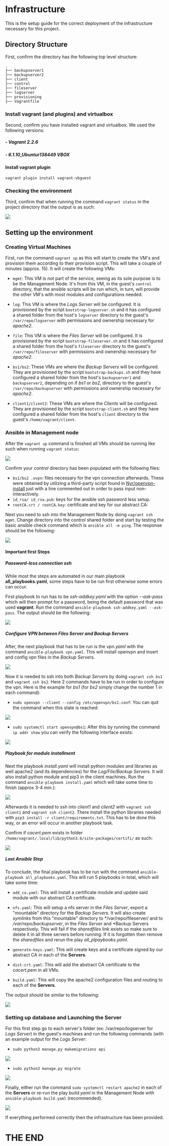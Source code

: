 # Infrastructure

This is the setup guide for the correct deployment
of the infrastructure necessary for this project.

## Directory Structure

First, confirm the directory has the following top level
structure:<br>
```
.
├── backupserver1
├── backupserver2
├── client
├── control
├── fileserver
├── logserver
├── provisioning
├── Vagrantfile

```

### Install vagrant (and plugins) and virtualbox
Second, confirm you have installed vagrant 
and virtualbox. We used the following versions:<br>
##### - Vagrant 2.2.6<br>
##### - 6.1.10_Ubuntur138449 VBOX<br>

#### Install vagrant plugin
`vagrant plugin install vagrant-vbguest`<br>

### Checking the environment
Third, confirm that when running the command
`vagrant status` in the project directory
that the output is as such:

![](infrastructure/assets/vagrant_status_initial.png)

## Setting up the environment

### Creating Virtual Machines

First, run the command `vagrant up` as this will
start to create the VM's and provision them according
to their provision script. 
This will take a couple of minutes (approx. 15).
It will create the following VMs:

- `mgmt`: This VM is not part of the service, seeing as
its sole purpose is to be the Management Node. It's from
this VM, in the guest's `control` directory, that the ansible scripts will be run which,
in turn, will provide the other VM's with most modules
and configurations needed.
  
- `log`: This VM is where the *Logs Server* will be configured.
It is provisioned by the script `bootstrap-logserver.sh`
and it has configured a shared folder from the host's `logserver`
directory to the guest's `/var/repo/logserver` with permissions
and ownership necessary for *apache2*.

- `file`: This VM is where the *Files Server* will be configured.
It is provisioned by the script `bootstrap-fileserver.sh`
and it has configured a shared folder from the host's `fileserver`
directory to the guest's `/var/repo/fileserver` with permissions
and ownership necessary for *apache2*.

- `bs1/bs2`: These VMs are where the *Backup Servers* will be configured.
They are provisioned by the script `bootstrap-backups.sh`
and they have configured a shared folder from the host's `backupserver1` 
and `backupserver2`, depending on if *bs1* or *bs2*, 
directory to the guest's `/var/repo/backupserver` 
with permissions and ownership necessary for *apache2*.

- `client1/client2`: These VMs are where the *Clients* will be configured.
They are provisioned by the script `bootstrap-client.sh`
and they have configured a shared folder from the host's `client`
directory to the guest's `/home/vagrant/client`.
  
### Ansible in Management node
After the `vagrant up` command is finished all
VMs should be running like such when running `vagrant status`:

![](./infrastructure/assets/vagrant_running.png)

Confirm your *control* directory has been populated
with the following files:

- `bs1/bs2 .ovpn`: files necessary for the vpn connection afterwards.
These were obtained by utilizing a third-party script found in 
[Nyr/openvpn-install](https://github.com/Nyr/openvpn-install)
just with a line commented out in order to pass input non-interactively.
- `id_rsa/ id_rsa.pub`: keys for the ansible ssh password less setup.
- `rootCA.crt / rootCA.key`: certificate and key for our abstract CA:
  
Next you need to ssh into the Management Node by doing
`vagrant ssh mgmt`. Change directory into the control shared
folder and start by testing the basic ansible check command
which is `ansible all -m ping`. The response should be
the following:

![](./infrastructure/assets/ansible_ping.png)

#### Important first Steps

##### Password-less connection ssh

While most the steps are automated in our main playbook
**all_playbooks.yaml**, some steps have to be run first
otherwise some errors can occur.

First playbook to run has to be *ssh-addkey.yaml* with
the option *--ask-pass* which will then prompt for a password,
being the default password that
was used **vagrant**. Run the command 
`ansible-playbook ssh-addkey.yaml --ask-pass`.
The output should be the following:

![](./infrastructure/assets/ansible_sshkey.png)

##### Configure VPN between *Files Server* and *Backup Servers*

After, the next playbook that has to be run
is the *vpn.yaml* with the command
`ansible-playbook vpn.yaml`. This will install openvpn
and insert and config vpn files in the *Backup Servers*.

![](./infrastructure/assets/ansible_vpn_play.png)

Now it is needed to ssh into both *Backup Servers* by
doing `vagrant ssh bs1` and `vagrant ssh bs2`. Here 2
commands have to be run in order to configure the vpn.
Here is the example for *bs1* (for *bs2* simply change the number
1 in each command):

- `sudo openvpn --client --config /etc/openvpn/bs1.conf`: You can
quit the command when this state is reached:
  
![](./infrastructure/assets/openvpn_conf.png)

- `sudo systemctl start openvpn@bs1`: After this
by running the command `ip addr show` you can verify
the following interface exists:
  
![](./infrastructure/assets/ip_addr.png)

##### Playbook for module installment

Next the playbook *install.yaml* will install 
python modules and libraries as well apache2 (and 
its dependencies) for the *Log/File/Backup Servers*.
It will also install python module and pip3 in the client
machines. Run the command 
`ansible-playbook install.yaml` 
which will take some time to finish (approx 3-4 min.):

![](./infrastructure/assets/ansible_install.png)

Afterwards it is needed to ssh into *client1* and *client2*
with `vagrant ssh client1` and `vagrant ssh client2`.
There install the python libraries needed with
`pip3 install -r client/requirements.txt`. This has
to be done this way, or an error will occur in another
playbook task.

Confirm if *cacert.pem* exists in folder
`/home/vagrant/.local/lib/python3.6/site-packages/certifi/`
as such:

![](./infrastructure/assets/client_pip3.png)

##### Last Ansible Step

To conclude, the final playbook has to be run
with the command `ansible-playbook all_playbooks.yaml`.
This will run 5 playbooks in total, which will take some time:

- `add_ca.yaml`: This will install a certificate module
and update said module with our abstract CA certificate.
  
- `nfs.yaml`: This will setup a nfs server in the *Files Server*, 
export a "mountable" directory for the *Backup Servers*. It
will also create *symlinks* from this "mountable" directory
to */var/repo/fileserver/ and to */var/repo/backupserver*, in
the *Files Server* and *Backup Servers respectively. This will fail
if the *sharedfiles* link exists so make sure to delete it in all
three servers before running. If it is forgotten then remove the *sharedfiles*
and rerun the play *all_plpaybooks.yaml*.
  
- `generate-keys.yaml`: This will create keys and a certificate
signed by our abstract CA in each of the **Servers**.
  
- `dist-crt.yaml`: This will add the abstract CA certificate
to the *cacert.pem* in all VMs.
  
- `build.yaml`: This will copy the apache2 configuration files
and routing to each of the **Servers**.
  
The output should be similar to the following:

![](./infrastructure/assets/ansible_all.png)


### Setting up database and Launching the Server

For this first step go to each server's folder 
(ex: /var/repo/logserver for *Logs Server*) in the
guest's machines and run the following commands
(with an example output for the *Logs Server*:

- `sudo python3 manage.py makemigrations api`
  
![](./infrastructure/assets/makemigrations.png)

- `sudo python3 manage.py migrate`

![](./infrastructure/assets/migrate.png)

Finally, either run the command 
`sudo systemctl restart apache2` in each of the
**Servers** or re-run the play *build.yaml* in the
Management Node with `ansible-playbook build.yaml` (recommended).

![](./infrastructure/assets/ansible_build.png)

If everything performed correctly then the infrastructure
has been provided.

# THE END


